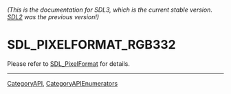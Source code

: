 ###### (This is the documentation for SDL3, which is the current stable version. [SDL2](https://wiki.libsdl.org/SDL2/) was the previous version!)
# SDL_PIXELFORMAT_RGB332

Please refer to [SDL_PixelFormat](SDL_PixelFormat) for details.

----
[CategoryAPI](CategoryAPI), [CategoryAPIEnumerators](CategoryAPIEnumerators)

